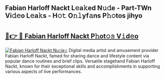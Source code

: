 ## Fabian Harloff Nackt L𝚎a𝚔ed N𝚞𝚍e - Part-TWn Vi𝚍𝚎o L𝚎a𝚔s - H𝚘𝚝 O𝚗𝚕yf𝚊ns P𝚑𝚘tos jihyo

# <h2><a href="http://kf66yl.oniu.top/?m=Fabian+Harloff+Nackt">🔗👉 🔴 Fabian Harloff Nackt P𝚑ot𝚘𝚜 V𝚒d𝚎o</a></h2>

[![Fabian Harloff Nackt Nu𝚍e𝚜](https://i.imgur.com/0qMVB7G.gif)](http://kf66yl.oniu.top/?m=Fabian+Harloff+Nackt)
Digital media artist and amusement provider Fabian Harloff Nackt, famed for sharing dance and lifestyle content via popular dance routines and brief clips. Versatile stagehand Fabian Harloff Nackt, known for their exceptional skills and accomplishments in supporting various aspects of live performances.  
